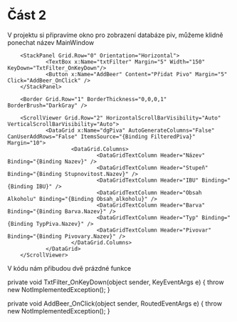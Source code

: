 # Část 2
V projektu si připravíme okno pro zobrazení databáze piv, můžeme klidně ponechat název MainWindow


<Grid>
        <Grid.RowDefinitions>
                <RowDefinition Height="Auto" />
                <RowDefinition Height="Auto" />
                <RowDefinition Height="*" />
        </Grid.RowDefinitions>

        <StackPanel Grid.Row="0" Orientation="Horizontal">
                <TextBox x:Name="txtFilter" Margin="5" Width="150" KeyDown="TxtFilter_OnKeyDown"/>
                <Button x:Name="AddBeer" Content="Přidat Pivo" Margin="5" Click="AddBeer_OnClick" />
        </StackPanel>

        <Border Grid.Row="1" BorderThickness="0,0,0,1" BorderBrush="DarkGray" />

        <ScrollViewer Grid.Row="2" HorizontalScrollBarVisibility="Auto" VerticalScrollBarVisibility="Auto">
                <DataGrid x:Name="dgPiva" AutoGenerateColumns="False" CanUserAddRows="False" ItemsSource="{Binding FilteredPiva}" Margin="10">
                        <DataGrid.Columns>
                                <DataGridTextColumn Header="Název" Binding="{Binding Nazev}" />
                                <DataGridTextColumn Header="Stupeň" Binding="{Binding Stupnovitost.Nazev}" />
                                <DataGridTextColumn Header="IBU" Binding="{Binding IBU}" />
                                <DataGridTextColumn Header="Obsah Alkoholu" Binding="{Binding Obsah_alkoholu}" />
                                <DataGridTextColumn Header="Barva" Binding="{Binding Barva.Nazev}" />
                                <DataGridTextColumn Header="Typ" Binding="{Binding TypPiva.Nazev}" />
                                <DataGridTextColumn Header="Pivovar" Binding="{Binding Pivovary.Nazev}" />
                        </DataGrid.Columns>
                </DataGrid>
        </ScrollViewer>
</Grid>

V kódu nám přibudou dvě prázdné funkce

private void TxtFilter_OnKeyDown(object sender, KeyEventArgs e)
{
    throw new NotImplementedException();
}

private void AddBeer_OnClick(object sender, RoutedEventArgs e)
{
    throw new NotImplementedException();
}


